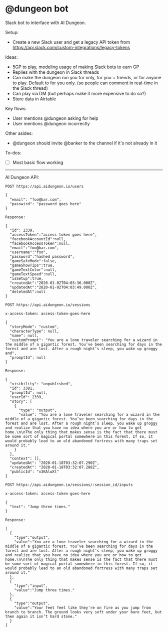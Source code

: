 # @dungeon bot

Slack bot to interface with AI Dungeon.

Setup:

- Create a new Slack user and get a legacy API token from https://api.slack.com/custom-integrations/legacy-tokens

Ideas:

- 5GP to play, modeling usage of making Slack bots to earn GP
- Replies with the dungeon in Slack threads
- Can make the dungeon run you for only, for you + friends, or for anyone to play. Default to for you only. (so people can comment in real-time in the Slack thread)
- Can play via DM (but perhaps make it more expensive to do so?)
- Store data in Airtable

Key flows:

- User mentions @dungeon asking for help
- User mentions @dungeon incorrectly

Other asides:

- @dungeon should invite @banker to the channel if it's not already in it

To-dos:

- [ ] Most basic flow working

---

AI Dungeon API:

```
POST https://api.aidungeon.io/users

{
  "email": "foo@bar.com",
  "passwird": "password goes here"
}

Response:

{
  "id": 2339,
  "accessToken":"access token goes here",
  "facebookAccountId":null,
  "facebookAccessToken":null,
  "email":"foo@bar.com",
  "username":"foo",
  "password":"hashed password",
  "gameSafeMode":false,
  "gameShowTips":true,
  "gameTextColor":null,
  "gameTextSpeed":null,
  "isSetup":true,
  "createdAt":"2020-01-02T04:03:36.000Z",
  "updatedAt":"2020-01-02T04:03:49.000Z",
  "deletedAt":null
}
```

```
POST https://api.aidungeon.io/sessions

x-access-token: access-token-goes-here

{
  "storyMode": "custom",
  "characterType": null,
  "name": null,
  "customPrompt": "You are a lone traveler searching for a wizard in the middle of a gigantic forest. You’ve been searching for days in the forest and are lost. After a rough night’s sleep, you wake up groggy and",
  "promptId": null
}

Response:

{
  "visibility": "unpublished",
  "id": 3381,
  "promptId": null,
  "userId": 2339,
  "story": [
    {
      "type": "output",
      "value": "You are a lone traveler searching for a wizard in the middle of a gigantic forest. You’ve been searching for days in the forest and are lost. After a rough night’s sleep, you wake up groggy and realize that you have no idea where you are or how to get home.\n\nThe only thing that makes sense is the fact that there must be some sort of magical portal somewhere in this forest. If so, it would probably lead to an old abandoned fortress with many traps set around it."
    }
  ],
  "context": [],
  "updatedAt": "2020-01-18T03:32:07.290Z",
  "createdAt": "2020-01-18T03:32:07.288Z",
  "publicId": "x3KAlwXl"
}
```

```
POST https://api.aidungeon.io/sessions/:session_id/inputs

x-access-token: access-token-goes-here

{
  "text": "Jump three times."
}

Response:

[
  {
    "type":"output",
    "value":"You are a lone traveler searching for a wizard in the middle of a gigantic forest. You’ve been searching for days in the forest and are lost. After a rough night’s sleep, you wake up groggy and realize that you have no idea where you are or how to get home.\n\nThe only thing that makes sense is the fact that there must be some sort of magical portal somewhere in this forest. If so, it would probably lead to an old abandoned fortress with many traps set around it."
  },
  {
    "type":"input",
    "value":"Jump three times."
  },
  {
    "type":"output",
    "value":"Your feet feel like they're on fire as you jump from branch to branch. The ground looks very soft under your bare feet, but then again it isn’t hard stone."
  }
]
```
